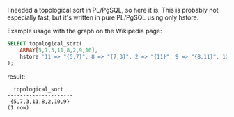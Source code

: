I needed a topological sort in PL/PgSQL, so here it is.  This is probably not
especially fast, but it's written in pure PL/PgSQL using only hstore.

Example usage with the graph on the Wikipedia page:

```SQL
SELECT topological_sort(
    ARRAY[5,7,3,11,8,2,9,10],
    hstore '11 => "{5,7}", 8 => "{7,3}", 2 => "{11}", 9 => "{8,11}", 10 => "{3,11}"'
);
```

result:

```
  topological_sort
---------------------
 {5,7,3,11,8,2,10,9}
(1 row)
```
